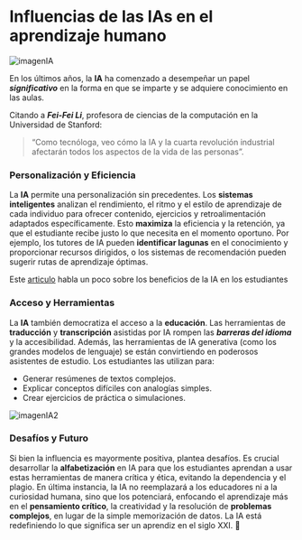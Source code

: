 # Influencias de las IAs en el aprendizaje humano

![imagenIA](https://espacio.fundaciontelefonica.com/wp-content/uploads/2021/08/ia-color-1100x550-1100x550.jpg)

En los últimos años, la **IA** ha comenzado a desempeñar un 
papel **_significativo_** en la forma en que se imparte 
y se adquiere conocimiento en las aulas. 

Citando a **_Fei-Fei Li_**, profesora de ciencias de la 
computación en la Universidad de Stanford:

> “Como tecnóloga, veo cómo la IA y la cuarta revolución industrial 
> afectarán todos los aspectos de la vida de las personas”.

### Personalización y Eficiencia

La **IA** permite una personalización sin precedentes. 
Los **sistemas inteligentes** analizan el rendimiento, el ritmo y el estilo
de aprendizaje de cada individuo para ofrecer contenido, ejercicios y 
retroalimentación adaptados específicamente. Esto **maximiza** la eficiencia
y la retención, ya que el estudiante recibe justo lo que necesita en el 
momento oportuno. Por ejemplo, los tutores de IA pueden **identificar 
lagunas** en el conocimiento y proporcionar recursos dirigidos, o los 
sistemas de recomendación pueden sugerir rutas de aprendizaje óptimas.

Este [articulo](https://www.rededuca.net/blog/tic/beneficios-ia-educacion) habla 
un poco sobre los beneficios de la IA en los estudiantes

### Acceso y Herramientas

La **IA** también democratiza el acceso a la **educación**. 
Las herramientas de **traducción** y **transcripción** asistidas 
por IA rompen las **_barreras del idioma_** y la accesibilidad. 
Además, las herramientas de IA generativa (como los grandes modelos 
de lenguaje) se están convirtiendo en poderosos asistentes de estudio.
Los estudiantes las utilizan para:

* Generar resúmenes de textos complejos.
* Explicar conceptos difíciles con analogías simples.
* Crear ejercicios de práctica o simulaciones.

![imagenIA2](https://img.innovaciondigital360.com/wp-content/uploads/2024/08/30174347/alucinaciones-de-la-ia.jpg)

### Desafíos y Futuro

Si bien la influencia es mayormente positiva, plantea desafíos. Es crucial
desarrollar la **alfabetización** en IA para que los estudiantes aprendan 
a usar estas herramientas de manera crítica y ética, evitando 
la dependencia y el plagio. En última instancia, la IA no reemplazará 
a los educadores ni a la curiosidad humana, sino que los potenciará, 
enfocando el aprendizaje más en el **pensamiento crítico**, la creatividad 
y la resolución de **problemas complejos**, en lugar de la simple memorización
de datos. La IA está redefiniendo lo que significa ser un aprendiz en el 
siglo XXI. 🚀

